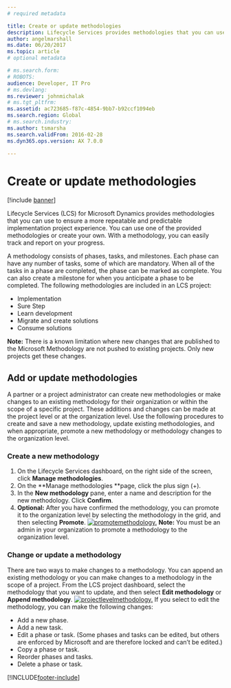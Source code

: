 ```yaml
---
# required metadata

title: Create or update methodologies
description: Lifecycle Services provides methodologies that you can use to ensure a more repeatable and predictable implementation project experience.
author: angelmarshall
ms.date: 06/20/2017
ms.topic: article
# optional metadata

# ms.search.form: 
# ROBOTS: 
audience: Developer, IT Pro
# ms.devlang: 
ms.reviewer: johnmichalak
# ms.tgt_pltfrm: 
ms.assetid: ac723685-f87c-4854-9bb7-b92ccf1094eb
ms.search.region: Global
# ms.search.industry: 
ms.author: tsmarsha
ms.search.validFrom: 2016-02-28
ms.dyn365.ops.version: AX 7.0.0

---
```


# Create or update methodologies

[!include [banner](../includes/banner.md)]

Lifecycle Services (LCS) for Microsoft Dynamics provides methodologies that you can use to ensure a more repeatable and predictable implementation project experience. You can use one of the provided methodologies or create your own. With a methodology, you can easily track and report on your progress.

A methodology consists of phases, tasks, and milestones. Each phase can have any number of tasks, some of which are mandatory. When all of the tasks in a phase are completed, the phase can be marked as complete. You can also create a milestone for when you anticipate a phase to be completed. The following methodologies are included in an LCS project:

-   Implementation
-   Sure Step
-   Learn development
-   Migrate and create solutions
-   Consume solutions

**Note:** There is a known limitation where new changes that are published to the Microsoft Methodology are not pushed to existing projects. Only new projects get these changes.

## Add or update methodologies

A partner or a project administrator can create new methodologies or make changes to an existing methodology for their organization or within the scope of a specific project. These additions and changes can be made at the project level or at the organization level. Use the following procedures to create and save a new methodology, update existing methodologies, and when appropriate, promote a new methodology or methodology changes to the organization level.

### Create a new methodology
1.  On the Lifecycle Services dashboard, on the right side of the screen, click **Manage methodologies**.
2.  On the **Manage methodologies **page, click the plus sign (+).
3.  In the **New methodology** pane, enter a name and description for the new methodology. Click **Confirm**.
4.  **Optional:** After you have confirmed the methodology, you can promote it to the organization level by selecting the methodology in the grid, and then selecting **Promote**. [![promotemethodology.](./media/promotemethodology-1024x506.jpg)](./media/promotemethodology.jpg) **Note:** You must be an admin in your organization to promote a methodology to the organization level.

### Change or update a methodology
There are two ways to make changes to a methodology. You can append an existing methodology or you can make changes to a methodology in the scope of a project. From the LCS project dashboard, select the methodology that you want to update, and then select **Edit methodology** or **Append methodology**. [![projectlevelmethodology.](./media/projectlevelmethodology-1024x494.jpg)](./media/projectlevelmethodology.jpg) If you select to edit the methodology, you can make the following changes:

-   Add a new phase.
-   Add a new task.
-   Edit a phase or task. (Some phases and tasks can be edited, but others are enforced by Microsoft and are therefore locked and can’t be edited.)
-   Copy a phase or task.
-   Reorder phases and tasks.
-   Delete a phase or task.






[!INCLUDE[footer-include](../../../includes/footer-banner.md)]
